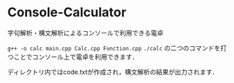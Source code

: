 # Console-Calculator
字句解析・構文解析によるコンソールで利用できる電卓

```g++ -o calc main.cpp Calc.cpp Function.cpp```
```./calc```
の二つのコマンドを打つことでコンソール上で電卓を利用できます．

ディレクトリ内ではcode.txtが作成され，構文解析の結果が出力されます．
